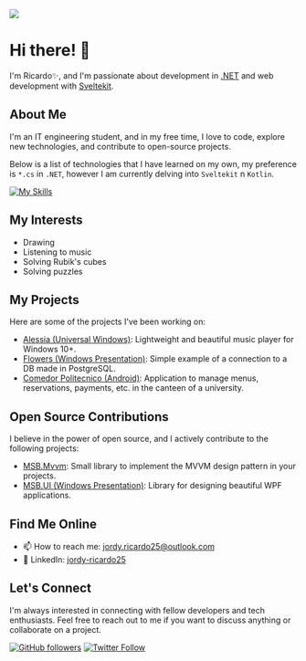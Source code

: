 [![](https://github-readme-stats.vercel.app/api?username=jordy-ricardo25&show_icons=true&hide_title=true&theme=nightowl)](https://github.com/jordy-ricardo25)

# Hi there! 👋

I'm Ricardo✨, and I'm passionate about development in [.NET](https://dotnet.microsoft.com/) and web development with [Sveltekit](https://kit.svelte.dev/).
## About Me

I'm an IT engineering student, and in my free time, I love to code, explore new technologies, and contribute to open-source projects.

Below is a list of technologies that I have learned on my own, my preference is `*.cs` in `.NET`, however I am currently delving into `Sveltekit` n `Kotlin`.

[![My Skills](https://skillicons.dev/icons?i=github,git,arduino,html,css,ts,sass,svelte,cs,dotnet,kotlin,androidstudio&theme=light)](https://skillicons.dev)

## My Interests

- Drawing
- Listening to music
- Solving Rubik's cubes
- Solving puzzles

## My Projects

Here are some of the projects I've been working on:

- [Alessia (Universal Windows)](https://github.com/MSB-Studios/Alessia-Universal-Windows): Lightweight and beautiful music player for Windows 10+.
- [Flowers (Windows Presentation)](https://github.com/jordy-ricardo25/Flowers-Windows-Presentation): Simple example of a connection to a DB made in PostgreSQL.
- [Comedor Politecnico (Android)](https://github.com/ETSA-Labs/Comedor-Politecnico): Application to manage menus, reservations, payments, etc. in the canteen of a university.

## Open Source Contributions

I believe in the power of open source, and I actively contribute to the following projects:

- [MSB.Mvvm](https://github.com/MSB-Studios/MSB.Mvvm-NET-Standard): Small library to implement the MVVM design pattern in your projects.
- [MSB.UI (Windows Presentation)](https://github.com/MSB-Studios/MSB.UI-Windows-Presentation): Library for designing beautiful WPF applications.

## Find Me Online

- 📫 How to reach me: [jordy.ricardo25@outlook.com](mailto:jordy.ricardo25@outlook.com)
- 💼 LinkedIn: [jordy-ricardo25](https://www.linkedin.com/in/jordy-ricardo25/)
<!--- 🌐 Personal Website/Blog: [Your Website/Blog](https://www.yourwebsite.com) -->

## Let's Connect

I'm always interested in connecting with fellow developers and tech enthusiasts. Feel free to reach out to me if you want to discuss anything or collaborate on a project.

[![GitHub followers](https://img.shields.io/github/followers/jordy-ricardo25?label=Follow&style=social)](https://github.com/jordy-ricardo25)
[![Twitter Follow](https://img.shields.io/twitter/follow/immikesb?style=social)](https://twitter.com/immikesb)

